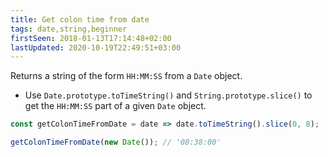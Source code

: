 ```yaml
---
title: Get colon time from date
tags: date,string,beginner
firstSeen: 2018-01-13T17:14:48+02:00
lastUpdated: 2020-10-19T22:49:51+03:00
---
```


Returns a string of the form `HH:MM:SS` from a `Date` object.

- Use `Date.prototype.toTimeString()` and `String.prototype.slice()` to get the `HH:MM:SS` part of a given `Date` object.

```js
const getColonTimeFromDate = date => date.toTimeString().slice(0, 8);
```

```js
getColonTimeFromDate(new Date()); // '08:38:00'
```
